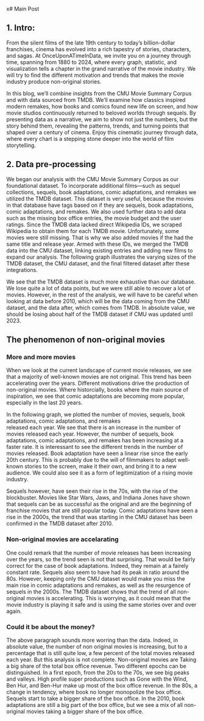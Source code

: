 x# Main Post
## 1. Intro:

From the silent films of the late 19th century to today’s billion-dollar franchises, cinema has 
evolved into a rich tapestry of stories, characters, and sagas. At OnceUponATimeInData, we invite 
you on a journey through time, spanning from 1880 to 2024, where every graph, statistic, and 
visualization tells a chapter in the grand narrative of the movie industry. We will try to find 
the different motivation and trends that makes the movie industry produce non-original stories.

In this blog, we’ll combine insights from the CMU Movie Summary Corpus and with data sourced from 
TMDB. We’ll examine how classics inspired modern remakes, how books and comics found new life on 
screen, and how movie studios continuously returned to beloved worlds through sequels. By presenting 
data as a narrative, we aim to show not just the numbers, but the story behind them, revealing the 
patterns, trends, and turning points that shaped over a century of cinema. Enjoy this cinematic 
journey through data, where every chart is a stepping stone deeper into the world of film 
storytelling.


## 2. Data pre-processing

We began our analysis with the CMU Movie Summary Corpus as our foundational dataset. To incorporate 
additional films—such as sequel collections, sequels, book adaptations, comic adaptations, and 
remakes we utilized the TMDB dataset. This dataset is very useful, because the movies in that 
database have tags based on if they are sequels, book adaptations, comic adaptations, and remakes.
We also used further data to add data such as the missing box office entries, the movie budget and 
the user ratings. Since the TMDB data lacked direct Wikipedia IDs, we scraped Wikipedia to obtain 
them for each TMDB movie. Unfortunately, some movies were still missing. That is why we also added 
movies if the had the same title and release year. Armed with these IDs, we merged the TMDB data 
into the CMU dataset, linking existing entries and adding new films to expand our analysis. 
The following graph illustrates the varying sizes of the TMDB dataset, the CMU dataset, and the 
final filtered dataset after these integrations.


We see that the TMDB dataset is much more exhaustive than our database. We lose quite a lot of data 
points, but we were still able to recover a lot of movies. However, in the rest of the analysis,
we will have to be careful when looking at data before 2010, which will be the data coming from the 
CMU dataset, and the data after, which comes from TMDB. In absolute value, we should be losing about
half of the TMDB dataset if CMU was updated until 2023.

## The phenomenon of non-original movies

### More and more movies
When we look at the current landscape of current movie releases, we see that a majority of well-known
movies are not original. This trend has been accelerating over the years. Different motivations
drive the production of non-original movies. Where historcially, books where the main source of
inspiration, we see that comic adaptations are becoming more popular, especially in the last 20 years.


In the following graph, we plotted the number of movies, sequels, book adaptations, comic adaptations, and remakes  
released each year. We see that there is an increase in the number of movies released each year.
However, the number of sequels, book adaptations, comic adaptations, and remakes has been increasing
at a faster rate. It is interessant to see the different trends in the number of movies released.
Book adaptation have seen a linear rise since the early 20th century. This is probably due to the 
will of filmmakers to adapt well-known stories to the screen, make it their own, and bring it to a
new audience. We could also see it as a form of legitimization of a rising movie industry. 

Sequels however, have seen their rise in the 70s, with the rise of the blockbuster. Movies
like Star Wars, Jaws, and Indiana Jones have shown that sequels can be as successful as the original
and are the beginning of franchise movies that are still popular today. Comic adaptations have seen
a rise in the 2000s, the trend that was starting in the CMU dataset has been confirmed in the TMDB
dataset after 2010. 

### Non-original movies are accelarating
One could remark that the number of movie releases has been increasing over the years, so the
trend seen is not that surprising. That would be fairly correct for the case of book adaptations.
Indeed, they remain at a fairely constant rate. Sequels also seem to have had its peak in ratio 
around the 80s.
However, keeping only the CMU dataset would make you miss the main rise in comic adaptations and 
remakes, as well as the resurgence of sequels in the 2000s. The TMDB dataset shows that the trend
of all non-original movies is accelerating. This is worrying, as it could mean that the movie industry
is playing it safe and is using the same stories over and over again. 

### Could it be about the money?

The above paragraph sounds more worring than the data. Indeed, in absolute value, the number of
non original movies is increasing, but to a percentage that is still quite low, a few percent of
the total movies released each year. But this analysis is not complete. Non-original movies are
Taking a big share of the total box office revenue. Two different epochs can be distinguished. In
a first epoch, from the 20s to the 70s, we see big peaks and valleys. High profile super productions
such as Gone with the Wind, Ben Hur, and Ben-Hur make up most of the box office revenue. In the 80s,
a change in tendency, where book no longer monopolize the box office. Sequels start to take a bigger
share of the box office. In the 2010, book adaptations are still a big part of the box office, but
we see a mix of all non-original movies taking a bigger share of the box office.




